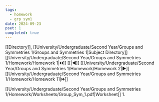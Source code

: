 ```yaml
---
tags:
  - homework
  - grp_sym1
date: 2024-09-23
pset: 1
completed: true
---
```

[[Directory]], [[University/Undergraduate/Second Year/Groups and Symmetries 1/Groups and Symmetries 1|Subject Directory]]
[[University/Undergraduate/Second Year/Groups and Symmetries 1/Homework/Homework 1|🞀🞀]] [[|◀]] [[University/Undergraduate/Second Year/Groups and Symmetries 1/Homework/Homework 2|▶]] [[University/Undergraduate/Second Year/Groups and Symmetries 1/Homework/Homework 11|🞂🞂]]

[[University/Undergraduate/Second Year/Groups and Symmetries 1/Homework/Worksheets/Group_Sym_1.pdf|Worksheet]]
1. 
